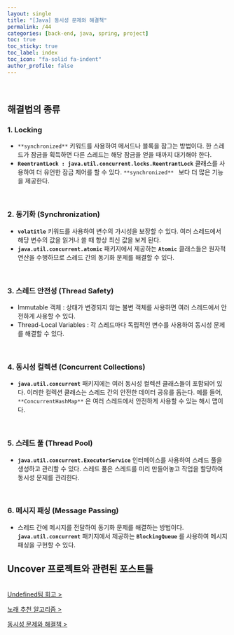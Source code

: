 ```yaml
---
layout: single
title: "[Java] 동시성 문제와 해결책"
permalink: /44
categories: [back-end, java, spring, project]
toc: true
toc_sticky: true
toc_label: index
toc_icon: "fa-solid fa-indent"
author_profile: false
---
```


<br>

## 해결법의 종류

### 1. Locking

- `**synchronized**` 키워드를 사용하여 메서드나 블록을 잠그는 방법이다.
한 스레드가 잠금을 획득하면 다른 스레드는 해당 잠금을 얻을 때까지 대기해야 한다.
- **`ReentrantLock : java.util.concurrent.locks.ReentrantLock`** 클래스를 사용하여 더 유언한 잠금 제어를 할 수 있다.  `**synchronized** ` 보다 더 많은 기능을 제공한다.

<br>

### 2. 동기화 (Synchronization)

- **`volatitle`** 키워드를 사용하여 변수의 가시성을 보장할 수 있다.
여러 스레드에서 해당 변수의 값을 읽거나 쓸 때 항상 최신 값을 보게 된다.
- **`java.util.concurrent.atomic`** 패키지에서 제공하는 **`Atomic`** 클래스들은 원자적 연산을 수행하므로 스레드 간의 동기화 문제를 해결할 수 있다.

<br>

### 3. 스레드 안전성 (Thread Safety)

- Immutable 객체 : 상태가 변경되지 않는 불변 객체를 사용하면 여러 스레드에서 안전하게 사용할 수 있다.
- Thread-Local Variables : 각 스레드마다 독립적인 변수를 사용하여 동시성 문제를 해결할 수 있다.

<br>

### 4. 동시성 컬렉션 (Concurrent Collections)

- **`java.util.concurrent`** 패키지에는 여러 동시성 컬렉션 클래스들이 포함되어 있다.
이러한 컬렉션 클래스는 스레드 간의 안전한 데이터 공유를 돕는다.
예를 들어, `**ConcurrentHashMap**` 은 여러 스레드에서 안전하게 사용할 수 있는 해시 맵이다.

<br>

### 5. 스레드 풀 (Thread Pool)

- **`java.util.concurrent.ExecutorService`** 인터페이스를 사용하여 스레드 풀을 생성하고 관리할 수 있다.
스레드 풀은 스레드를 미리 만들어놓고 작업을 할당하여 동시성 문제를 관리한다.

<br>

### 6. 메시지 패싱 (Message Passing)

- 스레드 간에 메시지를 전달하여 동기화 문제를 해결하는 방법이다.
**`java.util.concurrent`** 패키지에서 제공하는 **`BlockingQueue`** 를 사용하여 메시지 패싱을 구현할 수 있다.

<div class="cl2"></div>

<div class="callout cImpact">
  <div class="callout-in">
    <h2>Uncover 프로젝트와 관련된 포스트들</h2>
    <p style="padding-top: 16px;"><a href="https://preasim.github.io/46">Undefined팀 회고 ></a></p>
    <p><a href="https://preasim.github.io/45">노래 추천 알고리즘 ></a></p>
    <p style="padding-bottom: 16px;"><a href="https://preasim.github.io/44">동시성 문제와 해결책 ></a></p>
  </div>
</div>